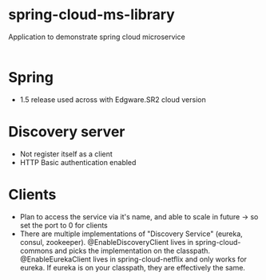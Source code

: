 # spring-cloud-ms-library
Application to demonstrate spring cloud microservice <br><br>

# Spring
- 1.5 release used across with Edgware.SR2 cloud version

# Discovery server
- Not register itself as a client
- HTTP Basic authentication enabled

# Clients
- Plan to access the service via it's name, and able to scale in future ->  so set the port to 0 for clients
- There are multiple implementations of "Discovery Service" (eureka, consul, zookeeper). @EnableDiscoveryClient lives in spring-cloud-commons and picks the implementation on the classpath.  @EnableEurekaClient lives in spring-cloud-netflix and only works for eureka. If eureka is on your classpath, they are effectively the same.

